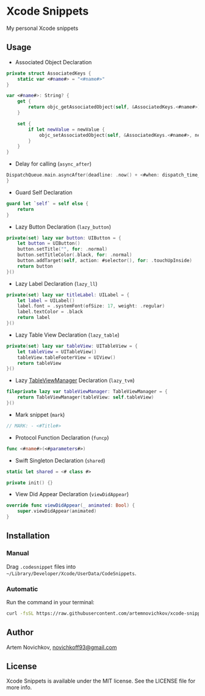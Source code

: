 # Xcode Snippets
My personal Xcode snippets
## Usage
- Associated Object Declaration
```swift
private struct AssociatedKeys {
    static var <#name#> = "<#name#>"
}

var <#name#>: String? {
    get {
        return objc_getAssociatedObject(self, &AssociatedKeys.<#name#>) as? String
    }

    set {
        if let newValue = newValue {
            objc_setAssociatedObject(self, &AssociatedKeys.<#name#>, newValue as String?, .OBJC_ASSOCIATION_RETAIN_NONATOMIC)
        }
    }
}
```
- Delay for calling (`async_after`)
```swift
DispatchQueue.main.asyncAfter(deadline: .now() + <#when: dispatch_time_t#>) {
}
```
- Guard Self Declaration
```swift
guard let `self` = self else {
    return
}
```
- Lazy Button Declaration (`lazy_button`)
```swift
private(set) lazy var button: UIButton = {
    let button = UIButton()
    button.setTitle("", for: .normal)
    button.setTitleColor(.black, for: .normal)
    button.addTarget(self, action: #selector(), for: .touchUpInside)
    return button
}()
```
- Lazy Label Declaration (`lazy_ll`)
```swift
private(set) lazy var titleLabel: UILabel = {
    let label = UILabel()
    label.font = .systemFont(ofSize: 17, weight: .regular)
    label.textColor = .black
    return label
}()
```
- Lazy Table View Declaration (`lazy_table`)
```swift
private(set) lazy var tableView: UITableView = {
    let tableView = UITableView()
    tableView.tableFooterView = UIView()
    return tableView
}()
```
- Lazy [TableViewManager](https://github.com/rosberry/TableViewTools) Declaration (`lazy_tvm`)
```swift
fileprivate lazy var tableViewManager: TableViewManager = {
    return TableViewManager(tableView: self.tableView)
}()
```
- Mark snippet (`mark`)
```swift
// MARK: - <#Title#>
```
- Protocol Function Declaration (`funcp`)
```swift
func <#name#>(<#parameters#>)
```
- Swift Singleton Declaration (`shared`)
```swift
static let shared = <# class #>

private init() {}
```
- View Did Appear Declaration (`viewDidAppear`)
```swift
override func viewDidAppear(_ animated: Bool) {
    super.viewDidAppear(animated)
}
```

## Installation

### Manual

Drag `.codesnippet` files into `~/Library/Developer/Xcode/UserData/CodeSnippets`.

### Automatic

Run the command in your terminal:
```bash
curl -fsSL https://raw.githubusercontent.com/artemnovichkov/xcode-snippets/master/install.sh | sh
```

## Author

Artem Novichkov, novichkoff93@gmail.com

## License

Xcode Snippets is available under the MIT license. See the LICENSE file for more info.
